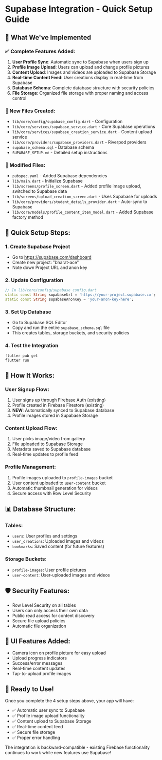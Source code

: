 # Supabase Integration - Quick Setup Guide

## 🚀 What We've Implemented

### ✅ Complete Features Added:

1. **User Profile Sync**: Automatic sync to Supabase when users sign up
2. **Profile Image Upload**: Users can upload and change profile pictures
3. **Content Upload**: Images and videos are uploaded to Supabase Storage
4. **Real-time Content Feed**: User creations display in real-time from Supabase
5. **Database Schema**: Complete database structure with security policies
6. **File Storage**: Organized file storage with proper naming and access control

### 📁 New Files Created:

- `lib/core/config/supabase_config.dart` - Configuration
- `lib/core/services/supabase_service.dart` - Core Supabase operations
- `lib/core/services/supabase_creation_service.dart` - Content upload service
- `lib/core/providers/supabase_providers.dart` - Riverpod providers
- `supabase_schema.sql` - Database schema
- `SUPABASE_SETUP.md` - Detailed setup instructions

### 🔧 Modified Files:

- `pubspec.yaml` - Added Supabase dependencies
- `lib/main.dart` - Initialize Supabase
- `lib/screens/profile_screen.dart` - Added profile image upload, switched to Supabase data
- `lib/screens/upload_creation_screen.dart` - Uses Supabase for uploads
- `lib/core/providers/student_details_provider.dart` - Auto-sync to Supabase
- `lib/core/models/profile_content_item_model.dart` - Added Supabase factory method

## 🎯 Quick Setup Steps:

### 1. Create Supabase Project

- Go to https://supabase.com/dashboard
- Create new project: "bharat-ace"
- Note down Project URL and anon key

### 2. Update Configuration

```dart
// In lib/core/config/supabase_config.dart
static const String supabaseUrl = 'https://your-project.supabase.co';
static const String supabaseAnonKey = 'your-anon-key-here';
```

### 3. Set Up Database

- Go to Supabase SQL Editor
- Copy and run the entire `supabase_schema.sql` file
- This creates tables, storage buckets, and security policies

### 4. Test the Integration

```bash
flutter pub get
flutter run
```

## 🔄 How It Works:

### User Signup Flow:

1. User signs up through Firebase Auth (existing)
2. Profile created in Firebase Firestore (existing)
3. **NEW**: Automatically synced to Supabase database
4. Profile images stored in Supabase Storage

### Content Upload Flow:

1. User picks image/video from gallery
2. File uploaded to Supabase Storage
3. Metadata saved to Supabase database
4. Real-time updates to profile feed

### Profile Management:

1. Profile images uploaded to `profile-images` bucket
2. User content uploaded to `user-content` bucket
3. Automatic thumbnail generation for videos
4. Secure access with Row Level Security

## 📊 Database Structure:

### Tables:

- `users`: User profiles and settings
- `user_creations`: Uploaded images and videos
- `bookmarks`: Saved content (for future features)

### Storage Buckets:

- `profile-images`: User profile pictures
- `user-content`: User-uploaded images and videos

## 🛡️ Security Features:

- Row Level Security on all tables
- Users can only access their own data
- Public read access for content discovery
- Secure file upload policies
- Automatic file organization

## 🎨 UI Features Added:

- Camera icon on profile picture for easy upload
- Upload progress indicators
- Success/error messages
- Real-time content updates
- Tap-to-upload profile images

## 🚀 Ready to Use!

Once you complete the 4 setup steps above, your app will have:

- ✅ Automatic user sync to Supabase
- ✅ Profile image upload functionality
- ✅ Content upload to Supabase Storage
- ✅ Real-time content feed
- ✅ Secure file storage
- ✅ Proper error handling

The integration is backward-compatible - existing Firebase functionality continues to work while new features use Supabase!
